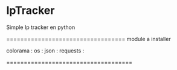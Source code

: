 # IpTracker
Simple Ip tracker en python 

================================== 
         module a installer 

colorama :
os :
json :
requests : 

====================================
